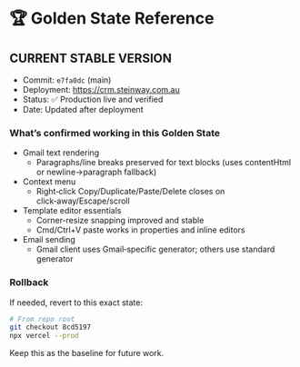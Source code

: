 # 🏆 Golden State Reference

## CURRENT STABLE VERSION

- Commit: `e7fa0dc` (main)
- Deployment: https://crm.steinway.com.au
- Status: ✅ Production live and verified
- Date: Updated after deployment

### What’s confirmed working in this Golden State

- Gmail text rendering
  - Paragraphs/line breaks preserved for text blocks (uses contentHtml or newline→paragraph fallback)
- Context menu
  - Right‑click Copy/Duplicate/Paste/Delete closes on click‑away/Escape/scroll
- Template editor essentials
  - Corner-resize snapping improved and stable
  - Cmd/Ctrl+V paste works in properties and inline editors
- Email sending
  - Gmail client uses Gmail‑specific generator; others use standard generator

### Rollback

If needed, revert to this exact state:

```bash
# From repo root
git checkout 8cd5197
npx vercel --prod
```

Keep this as the baseline for future work. 